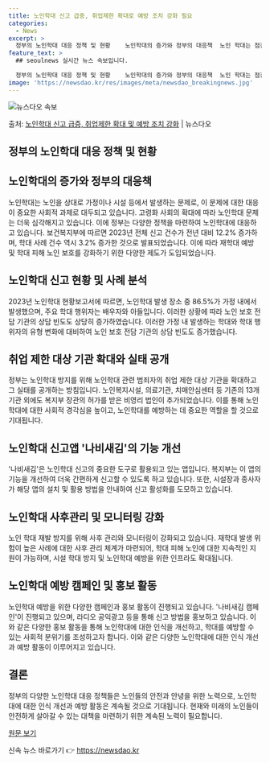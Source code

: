 ```yaml
---
title: 노인학대 신고 급증, 취업제한 확대로 예방 조치 강화 필요
categories:
  - News
excerpt: >
  정부의 노인학대 대응 정책 및 현황    노인학대의 증가와 정부의 대응책  노인 학대는 점점 증가하는 심각한…
feature_text: >
  ## seoulnews 실시간 뉴스 속보입니다.

  정부의 노인학대 대응 정책 및 현황    노인학대의 증가와 정부의 대응책  노인 학대는 점점 증가하는 심각한…
image: 'https://newsdao.kr/res/images/meta/newsdao_breakingnews.jpg'
---
```


![뉴스다오 속보](https://newsdao.kr/res/images/meta/newsdao_breakingnews.jpg)

<p>출처: <a href="https://newsdao.kr/4252" rel="dofollow">노인학대 신고 급증, 취업제한 확대 및 예방 조치 강화</a> | 뉴스다오</p>

## 정부의 노인학대 대응 정책 및 현황

## 노인학대의 증가와 정부의 대응책

노인학대는 노인을 상대로 가정이나 시설 등에서 발생하는 문제로, 이 문제에 대한 대응이 중요한 사회적 과제로 대두되고 있습니다. 고령화 사회의 확대에 따라 노인학대 문제는 더욱 심각해지고 있습니다. 이에 정부는 다양한 정책을 마련하여 노인학대에 대응하고 있습니다. 보건복지부에 따르면 2023년 전체 신고 건수가 전년 대비 12.2% 증가하며, 학대 사례 건수 역시 3.2% 증가한 것으로 발표되었습니다. 이에 따라 재학대 예방 및 학대 피해 노인 보호를 강화하기 위한 다양한 제도가 도입되었습니다.

## 노인학대 신고 현황 및 사례 분석

2023년 노인학대 현황보고서에 따르면, 노인학대 발생 장소 중 86.5%가 가정 내에서 발생했으며, 주요 학대 행위자는 배우자와 아들입니다. 이러한 상황에 따라 노인 보호 전담 기관의 상담 빈도도 상당히 증가하였습니다. 이러한 가정 내 발생하는 학대와 학대 행위자의 유형 변화에 대비하여 노인 보호 전담 기관의 상담 빈도도 증가했습니다.

## 취업 제한 대상 기관 확대와 실태 공개

정부는 노인학대 방지를 위해 노인학대 관련 범죄자의 취업 제한 대상 기관을 확대하고 그 실태를 공개하는 방침입니다. 노인복지시설, 의료기관, 치매안심센터 등 기존의 13개 기관 외에도 복지부 장관의 허가를 받은 비영리 법인이 추가되었습니다. 이를 통해 노인학대에 대한 사회적 경각심을 높이고, 노인학대를 예방하는 데 중요한 역할을 할 것으로 기대됩니다.

## 노인학대 신고앱 '나비새김'의 기능 개선

'나비새김'은 노인학대 신고의 중요한 도구로 활용되고 있는 앱입니다. 복지부는 이 앱의 기능을 개선하여 더욱 간편하게 신고할 수 있도록 하고 있습니다. 또한, 시설장과 종사자가 해당 앱의 설치 및 활용 방법을 안내하여 신고 활성화를 도모하고 있습니다.

## 노인학대 사후관리 및 모니터링 강화

노인 학대 재발 방지를 위해 사후 관리와 모니터링이 강화되고 있습니다. 재학대 발생 위험이 높은 사례에 대한 사후 관리 체계가 마련되어, 학대 피해 노인에 대한 지속적인 지원이 가능하며, 시설 학대 방지 및 노인학대 예방을 위한 인프라도 확대됩니다.

## 노인학대 예방 캠페인 및 홍보 활동

노인학대 예방을 위한 다양한 캠페인과 홍보 활동이 진행되고 있습니다. '나비새김 캠페인'이 진행되고 있으며, 라디오 공익광고 등을 통해 신고 방법을 홍보하고 있습니다. 이와 같은 다양한 홍보 활동을 통해 노인학대에 대한 인식을 개선하고, 학대를 예방할 수 있는 사회적 분위기를 조성하고자 합니다. 이와 같은 다양한 노인학대에 대한 인식 개선과 예방 활동이 이루어지고 있습니다. 

## 결론

정부의 다양한 노인학대 대응 정책들은 노인들의 안전과 안녕을 위한 노력으로, 노인학대에 대한 인식 개선과 예방 활동은 계속될 것으로 기대됩니다. 현재와 미래의 노인들이 안전하게 살아갈 수 있는 대책을 마련하기 위한 계속된 노력이 필요합니다.

[원문 보기](https://newsdao.kr/4252) 

신속 뉴스 바로가기 👉 <a href="https://newsdao.kr" rel="dofollow">https://newsdao.kr</a>


